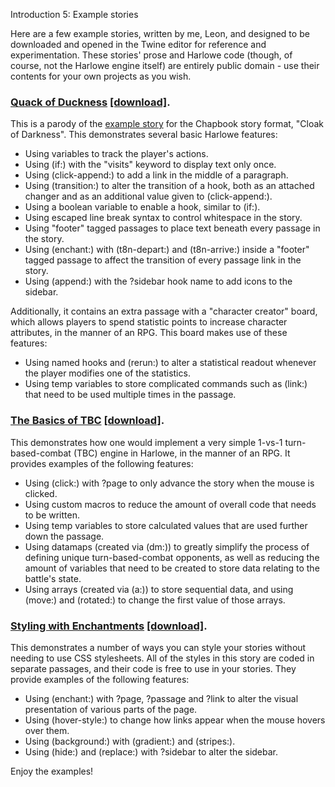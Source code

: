 Introduction 5: Example stories

Here are a few example stories, written by me, Leon, and designed to be downloaded and opened in the Twine editor for reference and experimentation. These stories' prose and Harlowe code (though, of course, not the Harlowe engine itself) are entirely public domain - use their contents for your own projects as you wish.

### [Quack of Duckness](./Quack_of_Duckness.html) <a href="./Quack_of_Duckness.html" download="Quack of Duckness.html">[download]</a>.

This is a parody of the [example story](https://klembot.github.io/chapbook/examples/cloak-of-darkness.html) for the Chapbook story format, "Cloak of Darkness". This demonstrates several basic Harlowe features:

* Using variables to track the player's actions.
* Using (if:) with the "visits" keyword to display text only once.
* Using (click-append:) to add a link in the middle of a paragraph.
* Using (transition:) to alter the transition of a hook, both as an attached changer and as an additional value given to (click-append:).
* Using a boolean variable to enable a hook, similar to (if:).
* Using escaped line break syntax to control whitespace in the story.
* Using "footer" tagged passages to place text beneath every passage in the story.
* Using (enchant:) with (t8n-depart:) and (t8n-arrive:) inside a "footer" tagged passage to affect the transition of every passage link in the story.
* Using (append:) with the ?sidebar hook name to add icons to the sidebar.

Additionally, it contains an extra passage with a "character creator" board, which allows players to spend statistic points to increase character attributes, in the manner of an RPG. This board makes use of these features:
* Using named hooks and (rerun:) to alter a statistical readout whenever the player modifies one of the statistics.
* Using temp variables to store complicated commands such as (link:) that need to be used multiple times in the passage.

### [The Basics of TBC](./The_Basics_of_TBC.html) <a href="./The_Basics_of_TBC.html" download="The Basics of TBC.html">[download]</a>.

This demonstrates how one would implement a very simple 1-vs-1 turn-based-combat (TBC) engine in Harlowe, in the manner of an RPG. It provides examples of the following features:

* Using (click:) with ?page to only advance the story when the mouse is clicked.
* Using custom macros to reduce the amount of overall code that needs to be written.
* Using temp variables to store calculated values that are used further down the passage.
* Using datamaps (created via (dm:)) to greatly simplify the process of defining unique turn-based-combat opponents, as well as reducing the amount of variables that need to be created to store data relating to the battle's state.
* Using arrays (created via (a:)) to store sequential data, and using (move:) and (rotated:) to change the first value of those arrays.

### [Styling with Enchantments](./Styling_with_Enchantments.html) <a href="./Styling_with_Enchantments.html" download="Styling with Enchantments.html">[download]</a>.

This demonstrates a number of ways you can style your stories without needing to use CSS stylesheets. All of the styles in this story are coded in separate passages, and their code is free to use in your stories. They provide examples of the following features:

* Using (enchant:) with ?page, ?passage and ?link to alter the visual presentation of various parts of the page.
* Using (hover-style:) to change how links appear when the mouse hovers over them.
* Using (background:) with (gradient:) and (stripes:).
* Using (hide:) and (replace:) with ?sidebar to alter the sidebar.

Enjoy the examples!
